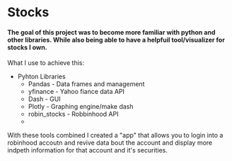 # Stocks
#### The goal of this project was to become more familiar with python and other libraries. While also being able to have a helpfuil tool/visualizer for stocks I own.

What I use to achieve this:
* Pyhton Libraries
  * Pandas - Data frames and management
  * yfinance - Yahoo fiance data API
  * Dash - GUI 
  * Plotly - Graphing engine/make dash
  * robin_stocks - Robbinhood API
  * 
With these tools combined I created a "app" that allows you to login into a robinhood accoutn and revive data bout the account and display more indpeth information for that account and it's securities.
